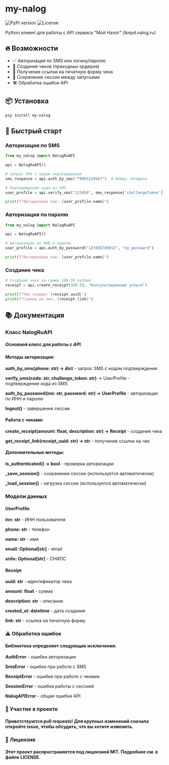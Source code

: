 # my-nalog

<img src="https://img.shields.io/pypi/v/my-nalog?style=flat-square" alt="PyPI version"> 
<img src="https://img.shields.io/badge/license-MIT-green?style=flat-square" alt="License">

Python клиент для работы с API сервиса "Мой Налог" (lknpd.nalog.ru)

## 🔥 Возможности

- ✅ Авторизация по SMS или логину/паролю
- 🧾 Создание чеков (приходных ордеров)
- 🔗 Получение ссылки на печатную форму чека
- 💾 Сохранение сессии между запусками
- 🛠 Обработка ошибок API

## 📦 Установка

```bash
pip install my-nalog
```

## 🚀 Быстрый старт

### Авторизация по SMS

```python
from my_nalog import NalogRuAPI

api = NalogRuAPI()

# Запрос SMS с кодом подтверждения
sms_response = api.auth_by_sms("79991234567")  # Номер телефона

# Подтверждение кода из SMS
user_profile = api.verify_sms("123456", sms_response['challengeToken'])

print(f"Авторизован как: {user_profile.name}")
```

### Авторизация по паролю

```python
from my_nalog import NalogRuAPI

api = NalogRuAPI()

# Авторизация по ИНН и паролю
user_profile = api.auth_by_password("123456789012", "my_password")

print(f"Авторизован как: {user_profile.name}")
```

### Cоздание чека

```python
# Создание чека на сумму 100.50 рублей
receipt = api.create_receipt(100.50, "Консультационные услуги")

print(f"Чек создан: {receipt.uuid}")
print(f"Ссылка на чек: {receipt.link}")
```

## 📚 Документация

### Класс NalogRuAPI

##### Основной класс для работы с API.

#### Методы авторизации:

**auth_by_sms(phone: str) -> dict** - запрос SMS с кодом подтверждения

**verify_sms(code: str, challenge_token: str)** -> UserProfile - подтверждение кода из SMS

**auth_by_password(inn: str, password: str) -> UserProfile** - авторизация по ИНН и паролю

**logout()** - завершение сессии

#### Работа с чеками:

**create_receipt(amount: float, description: str) -> Receipt** - создание чека

**get_receipt_link(receipt_uuid: str) -> str** - получение ссылки на чек

#### Дополнительные методы:

**is_authenticated() -> bool** - проверка авторизации

**_save_session()** - сохранение сессии (используется автоматически)

**_load_session()** - загрузка сессии (используется автоматически)

### Модели данных

#### UserProfile

**inn: str** - ИНН пользователя

**phone: str** - телефон

**name: str** - имя

**email: Optional[str]** - email

**snils: Optional[str]** - СНИЛС

#### Receipt

**uuid: str** - идентификатор чека

**amount: float** - сумма

**description: str** - описание

**created_at: datetime** - дата создания

**link: str** - ссылка на печатную форму

### ⚠️ Обработка ошибок

#### Библиотека определяет следующие исключения:

**AuthError** - ошибки авторизации

**SmsError** - ошибки при работе с SMS

**ReceiptError** - ошибки при работе с чеками

**SessionError** - ошибки работы с сессией

**NalogAPIError** - общие ошибки API

### 🤝 Участие в проекте
#### Приветствуются pull requests! Для крупных изменений сначала откройте issue, чтобы обсудить, что вы хотите изменить.

### 📜 Лицензия
#### Этот проект распространяется под лицензией MIT. Подробнее см. в файле LICENSE.
